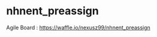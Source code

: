 [ci-svg]: https://travis-ci.org/nexusz99/nhnent_preassign
# nhnent_preassign

Agile Board : https://waffle.io/nexusz99/nhnent_preassign
